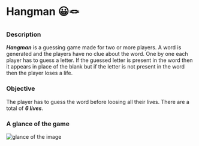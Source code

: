 # Hangman 😀🪢

### Description
***Hangman*** is a guessing game made for two or more players. A word is generated and the players have no clue about the word. One by one each player has to guess a letter. If the guessed letter is present in the word then it appears in place of the blank but if the letter is not present in the word then the player loses a life. 

### Objective
The player has to guess the word before loosing all their lives. There are a total of ***6 lives***.

### A glance of the game
![glance of the image](https://user-images.githubusercontent.com/53508296/183737114-c431e7db-2729-4b14-bb2d-660ec621f3c0.png)


